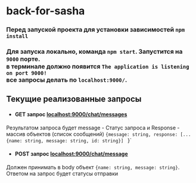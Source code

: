 # back-for-sasha

### Перед запуской проекта для установки зависимостей `npm install`
### Для запуска локально, команда `npm start`. Запустится на `9000` порте. <br /> в терминале должно появится `The application is listening on port 9000!` <br /> все запросы делать по `localhost:9000/`.



## Текущие реализованные запросы
 - #### GET запрос [localhost:9000/chat/messages](localhost:9000/chat/messages)
Результатом запроса будет message - Статус запроса и Response - массив объектов (список сообщений) `{message: string, response: [...{name: string, message: string, id: string}] ` }`
 - #### POST запрос [localhost:9000/chat/message](localhost:9000/chat/message)
Должен принимать в body объект `{name: string, message: string}`. Ответом на запрос будет статусы отправки 
 
